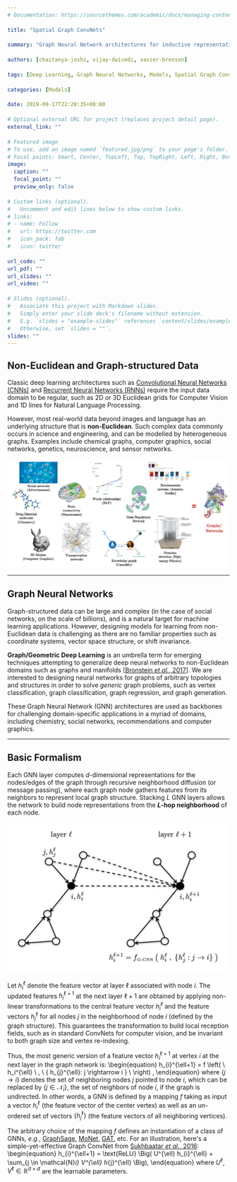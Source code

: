 ```yaml
---
# Documentation: https://sourcethemes.com/academic/docs/managing-content/

title: "Spatial Graph ConvNets"

summary: "Graph Neural Network architectures for inductive representation learning on arbitrary graphs."

authors: [chaitanya-joshi, vijay-dwivedi, xavier-bresson]

tags: [Deep Learning, Graph Neural Networks, Models, Spatial Graph ConvNets]

categories: [Models]

date: 2019-09-17T22:20:35+08:00

# Optional external URL for project (replaces project detail page).
external_link: ""

# Featured image
# To use, add an image named `featured.jpg/png` to your page's folder.
# Focal points: Smart, Center, TopLeft, Top, TopRight, Left, Right, BottomLeft, Bottom, BottomRight.
image:
  caption: ""
  focal_point: ""
  preview_only: false

# Custom links (optional).
#   Uncomment and edit lines below to show custom links.
# links:
# - name: Follow
#   url: https://twitter.com
#   icon_pack: fab
#   icon: twitter

url_code: ""
url_pdf: ""
url_slides: ""
url_video: ""

# Slides (optional).
#   Associate this project with Markdown slides.
#   Simply enter your slide deck's filename without extension.
#   E.g. `slides = "example-slides"` references `content/slides/example-slides.md`.
#   Otherwise, set `slides = ""`.
slides: ""
---
```


## Non-Euclidean and Graph-structured Data

Classic deep learning architectures such as [Convolutional Neural Networks (CNNs)](http://yann.lecun.com/exdb/publis/pdf/lecun-01a.pdf) and [Recurrent Neural Networks (RNNs)](https://www.bioinf.jku.at/publications/older/2604.pdf) require the input data domain to be regular, such as 2D or 3D Euclidean grids for Computer Vision and 1D lines for Natural Language Processing. 

However, most real-world data beyond images and language has an underlying structure that is **non-Euclidean**.
Such complex data commonly occurs in science and engineering, and can be modelled by heterogeneous graphs.
Examples include chemical graphs, computer graphics, social networks, genetics, neuroscience, and sensor networks.

![Graph structured data](graph-data.png)

---

## Graph Neural Networks

Graph-structured data can be large and complex (in the case of social networks, on the scale of billions), and is a natural target for machine learning applications. 
However, designing models for learning from non-Euclidean data is challenging as there are no familiar properties such as coordinate systems, vector space structure, or shift invariance.

**Graph/Geometric Deep Learning** is an umbrella term for emerging techniques attempting to generalize deep neural networks to non-Euclidean domains such as graphs and manifolds [[Bronstein *et al.*, 2017](https://arxiv.org/abs/1611.08097)].
We are interested to designing neural networks for graphs of arbitrary topologies and structures in order to solve *generic* graph problems, such as vertex classification, graph classification, graph regression, and graph generation.

These Graph Neural Network (GNN) architectures are used as backbones for challenging domain-specific applications in a myriad of domains, including chemistry, social networks, recommendations and computer graphics.

---

## Basic Formalism

Each GNN layer computes $d$-dimensional representations for the nodes/edges of the graph through recursive neighborhood diffusion (or message passing), where each graph node gathers features from its neighbors to represent local graph structure.
Stacking $L$ GNN layers allows the network to build node representations from the **$L$-hop neighborhood** of each node.

![GNN Layer](gnn-layer.png)

Let $h_i^{\ell}$ denote the feature vector at layer $\ell$ associated with node $i$.
The updated features $h_i^{\ell+1}$ at the next layer $\ell+1$ are obtained by applying non-linear transformations to the central feature vector $h_i^{\ell}$ and the feature vectors $h_{j}^{\ell}$ for all nodes $j$ in the neighborhood of node $i$ (defined by the graph structure). 
This guarantees the transformation to build local reception fields, such as in standard ConvNets for computer vision, and be invariant to both graph size and vertex re-indexing.

Thus, the most generic version of a feature vector $h_i^{\ell+1}$ at vertex $i$ at the next layer in the graph network is:
\begin{equation} 
    h_{i}^{\ell+1} =  f \left( \ h_i^{\ell} \  , \ \{ h_{j}^{\ell}: j \rightarrow i \}  \ \right) ,
\end{equation}
where $\{ j \rightarrow i \}$ denotes the set of neighboring nodes $j$ pointed to node $i$, which can be replaced by $\{ j \in \mathcal{N}_i \}$, the set of neighbors of node $i$, if the graph is undirected. In other words, a GNN is defined by a mapping $f$ taking as input a vector $h_i^{\ell}$ (the feature vector of the center vertex) as well as an un-ordered set of vectors $\{ h_{j}^{\ell}\}$ (the feature vectors of all neighboring vertices). 

The arbitrary choice of the mapping $f$ defines an instantiation of a class of GNNs, *e.g.*, [GraphSage](https://arxiv.org/abs/1706.02216), [MoNet](https://arxiv.org/abs/1611.08402), [GAT](https://arxiv.org/abs/1710.10903), etc.
For an illustration, here's a simple-yet-effective Graph ConvNet from [Sukhbaatar *et al.*, 2016](https://arxiv.org/abs/1605.07736):
\begin{equation}
    h_{i}^{\ell+1} = \text{ReLU} \Big( U^{\ell} h_{i}^{\ell} + \sum_{j \in \mathcal{N}_i} V^{\ell} h_{j}^{\ell} \Big),
\end{equation}
where $U^{\ell}, V^{\ell} \in \mathbb{R}^{d \times d}$ are the learnable parameters.
